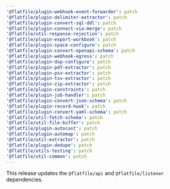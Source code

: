 ```yaml
---
'@flatfile/plugin-webhook-event-forwarder': patch
'@flatfile/plugin-delimiter-extractor': patch
'@flatfile/plugin-convert-sql-ddl': patch
'@flatfile/plugin-connect-via-merge': patch
'@flatfile/util-response-rejection': patch
'@flatfile/plugin-export-workbook': patch
'@flatfile/plugin-space-configure': patch
'@flatfile/plugin-convert-openapi-schema': patch
'@flatfile/plugin-webhook-egress': patch
'@flatfile/plugin-dxp-configure': patch
'@flatfile/plugin-pdf-extractor': patch
'@flatfile/plugin-psv-extractor': patch
'@flatfile/plugin-tsv-extractor': patch
'@flatfile/plugin-zip-extractor': patch
'@flatfile/plugin-constraints': patch
'@flatfile/plugin-job-handler': patch
'@flatfile/plugin-convert-json-schema': patch
'@flatfile/plugin-record-hook': patch
'@flatfile/plugin-convert-yaml-schema': patch
'@flatfile/util-fetch-schema': patch
'@flatfile/util-file-buffer': patch
'@flatfile/plugin-autocast': patch
'@flatfile/plugin-automap': patch
'@flatfile/util-extractor': patch
'@flatfile/plugin-dedupe': patch
'@flatfile/utils-testing': patch
'@flatfile/util-common': patch
---
```


This release updates the `@flatfile/api` and `@flatfile/listener` dependencies.

